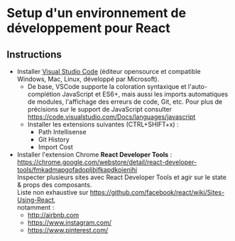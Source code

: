 # Setup d'un environnement de développement pour React

## Instructions
- Installer [Visual Studio Code](https://code.visualstudio.com/) (éditeur opensource et compatible Windows, Mac, Linux, développé par Microsoft).
	+ De base, VSCode supporte la coloration syntaxique et l'auto-complétion JavaScript et ES6+, mais aussi les imports automatiques de modules, l'affichage des erreurs de code, Git, etc. Pour plus de précisions sur le support de JavaScript consulter https://code.visualstudio.com/Docs/languages/javascript
	+ Installer les extensions suivantes (CTRL+SHIFT+x) :
		- Path Intellisense
		- Git History
		- Import Cost
- Installer l'extension Chrome **React Developer Tools** : https://chrome.google.com/webstore/detail/react-developer-tools/fmkadmapgofadopljbjfkapdkoienihi
	<br>Inspecter plusieurs sites avec React Developer Tools et agir sur le state & props des composants.
	<br>Liste non exhaustive sur https://github.com/facebook/react/wiki/Sites-Using-React,
	<br>notamment :
	+ http://airbnb.com
	+ https://www.instagram.com/
	+ https://www.pinterest.com/
